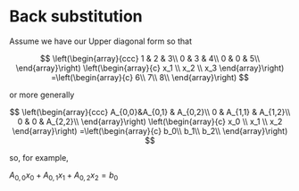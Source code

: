 # Back substitution

Assume we have our Upper diagonal form so that

$$
\left(\begin{array}{ccc} 
1 & 2 & 3\\
0 & 3 & 4\\
0 & 0 & 5\\
\end{array}\right)
\left(\begin{array}{c} 
x_1 \\ 
x_2 \\
x_3
\end{array}\right)
=\left(\begin{array}{c}
6\\
7\\
8\\
\end{array}\right)
$$ 

or more generally

$$
\left(\begin{array}{ccc} 
A_{0,0}&A_{0,1}  & A_{0,2}\\
0 & A_{1,1} & A_{1,2}\\
0 & 0 & A_{2,2}\\
\end{array}\right)
\left(\begin{array}{c} 
x_0 \\ 
x_1 \\
x_2
\end{array}\right)
=\left(\begin{array}{c}
b_0\\
b_1\\
b_2\\
\end{array}\right)
$$

so, for example,

$A_{0,0}x_0+A_{0,1}x_1+A_{0,2}x_2=b_0$



